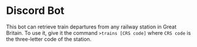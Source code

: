 # Discord Bot
This bot can retrieve train departures from any railway station in Great Britain. To use it, give it the command `>trains [CRS code]` where `CRS code` is the three-letter code of the station.
